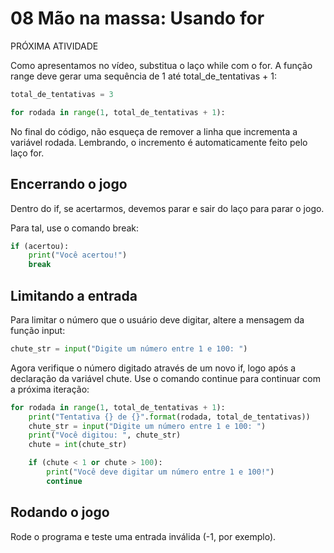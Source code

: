 # 08 Mão na massa: Usando for

PRÓXIMA ATIVIDADE

Como apresentamos no vídeo, substitua o laço while com o for. A função range deve gerar uma sequência de 1 até total_de_tentativas + 1:

~~~~python
total_de_tentativas = 3

for rodada in range(1, total_de_tentativas + 1):
~~~~

No final do código, não esqueça de remover a linha que incrementa a variável rodada. Lembrando, o incremento é automaticamente feito pelo laço for.

## Encerrando o jogo
Dentro do if, se acertarmos, devemos parar e sair do laço para parar o jogo.

Para tal, use o comando break:

~~~~python
if (acertou):
    print("Você acertou!")
    break
~~~~


## Limitando a entrada
Para limitar o número que o usuário deve digitar, altere a mensagem da função input:

~~~~python
chute_str = input("Digite um número entre 1 e 100: ")
~~~~

Agora verifique o número digitado através de um novo if, logo após a declaração da variável chute. Use o comando continue para continuar com a próxima iteração:

~~~~python
for rodada in range(1, total_de_tentativas + 1):
    print("Tentativa {} de {}".format(rodada, total_de_tentativas))
    chute_str = input("Digite um número entre 1 e 100: ")
    print("Você digitou: ", chute_str)
    chute = int(chute_str)

    if (chute < 1 or chute > 100):
        print("Você deve digitar um número entre 1 e 100!")
        continue
~~~~

## Rodando o jogo
Rode o programa e teste uma entrada inválida (-1, por exemplo).